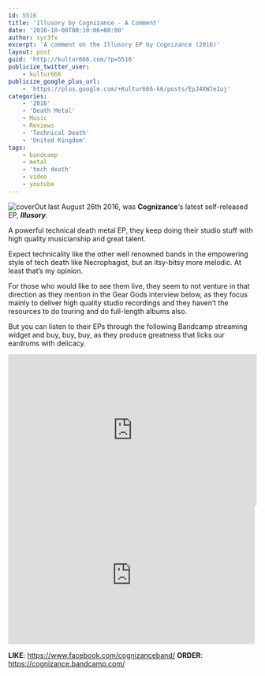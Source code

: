 ```yaml
---
id: 5516
title: 'Illusory by Cognizance - A Comment'
date: '2016-10-08T00:10:06+00:00'
author: syr3fx
excerpt: 'A comment on the Illusory EP by Cognizance (2016)'
layout: post
guid: 'http://kultur666.com/?p=5516'
publicize_twitter_user:
    - kultur666
publicize_google_plus_url:
    - 'https://plus.google.com/+Kultur666-k6/posts/EpJ4XWJe1uj'
categories:
    - '2016'
    - 'Death Metal'
    - Music
    - Reviews
    - 'Technical Death'
    - 'United Kingdom'
tags:
    - bandcamp
    - metal
    - 'tech death'
    - video
    - youtube
---
```


![cover](http://localhost:8080/wp-content/uploads/2016/10/cover.jpg?w=680)Out last August 26th 2016, was **Cognizance**‘s latest self-released EP, ***Illusory***.

A powerful technical death metal EP, they keep doing their studio stuff with high quality musicianship and great talent.

Expect technicality like the other well renowned bands in the empowering style of tech death like Necrophagist, but an itsy-bitsy more melodic. At least that’s my opinion.

For those who would like to see them live, they seem to not venture in that direction as they mention in the Gear Gods interview below, as they focus mainly to deliver high quality studio recordings and they haven’t the resources to do touring and do full-length albums also.

But you can listen to their EPs through the following Bandcamp streaming widget and buy, buy, buy, as they produce greatness that licks our eardrums with delicacy.

<iframe style="border: 0; width: 100%; height: 307px;" src="https://bandcamp.com/EmbeddedPlayer/album=2128098959/size=large/bgcol=333333/linkcol=e99708/tracklist=false/transparent=true/" seamless></iframe>

<iframe allow="accelerometer; autoplay; clipboard-write; encrypted-media; gyroscope; picture-in-picture; web-share" allowfullscreen="" frameborder="0" height="281" loading="lazy" src="https://www.youtube.com/embed/mmIRDkreWLw?feature=oembed" title="COGNIZANCE - The Making of "Illusory" Studio Documentary | GEAR GODS" width="500"></iframe>

**LIKE**: <https://www.facebook.com/cognizanceband/>
**ORDER**: <https://cognizance.bandcamp.com/>